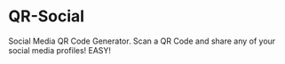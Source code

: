 # QR-Social
Social Media QR Code Generator. Scan a QR Code and share any of your social media profiles! EASY!
